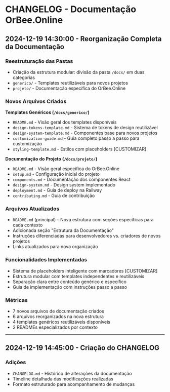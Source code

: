 # CHANGELOG - Documentação OrBee.Online

## 2024-12-19 14:30:00 - Reorganização Completa da Documentação

### Reestruturação das Pastas
- Criação da estrutura modular: divisão da pasta `/docs/` em duas categorias
- `generico/` - Templates reutilizáveis para novos projetos
- `projeto/` - Documentação específica do OrBee.Online

### Novos Arquivos Criados

**Templates Genéricos (`/docs/generico/`)**
- `README.md` - Visão geral dos templates disponíveis
- `design-tokens-template.md` - Sistema de tokens de design reutilizável
- `design-system-template.md` - Componentes base para novos projetos
- `customization-guide.md` - Guia completo passo a passo para customização
- `styling-template.md` - Estilos com placeholders [CUSTOMIZAR]

**Documentação do Projeto (`/docs/projeto/`)**
- `README.md` - Visão geral específica do OrBee.Online
- `setup.md` - Configuração inicial do projeto
- `components.md` - Documentação dos componentes React
- `design-system.md` - Design system implementado
- `deployment.md` - Guia de deploy na Railway
- `contributing.md` - Guia de contribuição

### Arquivos Atualizados
- `README.md` (principal) - Nova estrutura com seções específicas para cada contexto
- Adicionada seção "Estrutura da Documentação"
- Instruções diferenciadas para desenvolvedores vs. criadores de novos projetos
- Links atualizados para nova organização

### Funcionalidades Implementadas
- Sistema de placeholders inteligente com marcadores [CUSTOMIZAR]
- Estrutura modular com templates independentes e reutilizáveis
- Separação clara entre conteúdo genérico e específico
- Guia de implementação com instruções passo a passo

### Métricas
- 7 novos arquivos de documentação criados
- 6 arquivos reorganizados na nova estrutura
- 4 templates genéricos reutilizáveis disponíveis
- 2 READMEs especializados por contexto

---

## 2024-12-19 14:45:00 - Criação do CHANGELOG

### Adições
- `CHANGELOG.md` - Histórico de alterações da documentação
- Timeline detalhada das modificações realizadas
- Formato estruturado para acompanhamento de mudanças